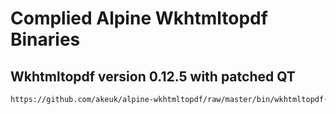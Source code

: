 # Complied Alpine Wkhtmltopdf Binaries

## Wkhtmltopdf version 0.12.5 with patched QT

```sh
https://github.com/akeuk/alpine-wkhtmltopdf/raw/master/bin/wkhtmltopdf-0.12.5-patched-qt
```
